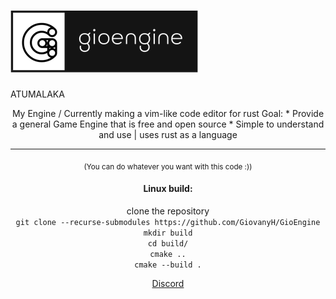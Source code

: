 ![Logo](https://github.com/GiovanyH/GioEngine/blob/main/Logo.png)  
=====

ATUMALAKA
<center>My Engine / Currently making a vim-like code editor for rust   
Goal:    
* Provide a general Game Engine that is free and open source
* Simple to understand and use | uses rust as a language

----

<sub>(You can do whatever you want with this code :))

#### Linux build:
clone the repository  
`git clone --recurse-submodules https://github.com/GiovanyH/GioEngine`  
`mkdir build`  
`cd build/`  
`cmake ..`  
`cmake --build .`  

[Discord](https://discord.gg/DQbDc58sJ6)
